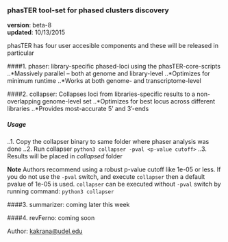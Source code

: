 ### phasTER tool-set for phased clusters discovery
**version**: beta-8  
**updated**: 10/13/2015  

phasTER has four user accesible components and these will be released in particular

####1. phaser: library-specific phased-loci using the phasTER-core-scripts
..*Massively parallel – both at genome and library-level
..*Optimizes for minimum runtime
..*Works at both genome- and transcriptome-level

####2. collapser: Collapses loci from libraries-specific results to a non-overlapping genome-level set
..*Optimizes for best locus across different libraries
..*Provides most-accurate 5’ and 3’-ends

##### Usage
..1. Copy the collapser binary to same folder where phaser analysis was done
..2. Run collapser `python3 collapser -pval <p-value cutoff>`
..3. Results will be placed in *collapsed* folder

**Note**
Authors recommend using a robust p-value cutoff like 1e-05 or less. If you do not use the `-pval` switch, and execute 
`collapser` then a default pvalue of 1e-05 is used. `collapser` can be executed without `-pval` switch by running command:
`python3 collapser`

####3. summarizer: coming later this week

####4. revFerno: coming soon


Author: kakrana@udel.edu